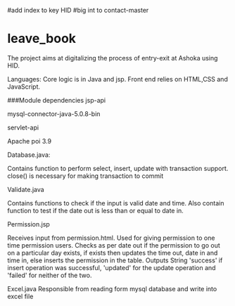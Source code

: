 #add index to key HID
#big int to contact-master

# leave_book
The project aims at digitalizing the process of entry-exit at Ashoka using HID. 

Languages:
Core logic is in Java and jsp. Front end relies on HTML,CSS and JavaScript.

###Module dependencies
jsp-api

mysql-connector-java-5.0.8-bin

servlet-api

Apache poi 3.9

Database.java:

Contains function to perform select, insert, update with transaction support.
close() is necessary for making transaction to commit

Validate.java

Contains functions to check if the input is valid date and time. Also contain function to test if the date out is less than or equal to date in.

Permission.jsp

Receives input from permission.html. 
Used for giving permission to one time permission users.
Checks as per date out if the permission to go out on a particular day exists, if exists then updates the time out, date in and time in, else inserts the permission in the table.
Outputs String 'success' if insert operation was successful, 'updated' for the update operation and 'failed' for neither of the two.

Excel.java
Responsible from reading form mysql database and write into excel file